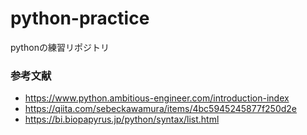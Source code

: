 # python-practice

pythonの練習リポジトリ

### 参考文献
- https://www.python.ambitious-engineer.com/introduction-index
- https://qiita.com/sebeckawamura/items/4bc5945245877f250d2e
- https://bi.biopapyrus.jp/python/syntax/list.html